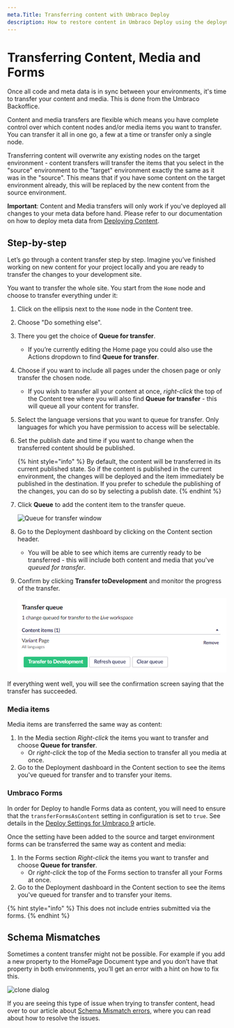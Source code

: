 ```yaml
---
meta.Title: Transferring content with Umbraco Deploy
description: How to restore content in Umbraco Deploy using the deployment dashboard
---
```


# Transferring Content, Media and Forms

Once all code and meta data is in sync between your environments, it's time to transfer your content and media. This is done from the Umbraco Backoffice.

Content and media transfers are flexible which means you have complete control over which content nodes and/or media items you want to transfer. You can transfer it all in one go, a few at a time or transfer only a single node.

Transferring content will overwrite any existing nodes on the target environment - content transfers will transfer the items that you select in the "source" environment to the "target" environment exactly the same as it was in the "source". This means that if you have some content on the target environment already, this will be replaced by the new content from the source environment.

**Important**: Content and Media transfers will only work if you've deployed all changes to your meta data before hand. Please refer to our documentation on how to deploy meta data from [Deploying Content](deploying-changes.md).

## Step-by-step

Let’s go through a content transfer step by step. Imagine you’ve finished working on new content for your project locally and you are ready to transfer the changes to your development site.

You want to transfer the whole site. You start from the `Home` node and choose to transfer everything under it:

1. Click on the ellipsis next to the `Home` node in the Content tree.
2. Choose "Do something else".
3. There you get the choice of **Queue for transfer**.
   * If you’re currently editing the Home page you could also use the Actions dropdown to find **Queue for transfer**.
4. Choose if you want to include all pages under the chosen page or only transfer the chosen node.
   * If you wish to transfer all your content at once, _right-click_ the top of the Content tree where you will also find **Queue for transfer** - this will queue all your content for transfer.
5. Select the language versions that you want to queue for transfer. Only languages for which you have permission to access will be selectable.
6.  Set the publish date and time if you want to change when the transferred content should be published.

    {% hint style="info" %}
    By default, the content will be transferred in its current published state. So if the content is published in the current environment, the changes will be deployed and the item immediately be published in the destination. If you prefer to schedule the publishing of the changes, you can do so by selecting a publish date.
    {% endhint %}
7.  Click **Queue** to add the content item to the transfer queue.

    ![Queue for transfer window](../../../12/umbraco-deploy/deployment-workflow/images/queue-for-transfer-dialog.png)
8. Go to the Deployment dashboard by clicking on the Content section header.
   * You will be able to see which items are currently ready to be transferred - this will include both content and media that you've _queued for transfer_.
9.  Confirm by clicking **Transfer toDevelopment** and monitor the progress of the transfer.

    ![Transfer queue](<images/transfer-queue (2).png>)

If everything went well, you will see the confirmation screen saying that the transfer has succeeded.

### Media items

Media items are transferred the same way as content:

1. In the Media section _Right-click_ the items you want to transfer and choose **Queue for transfer**.
   * Or _right-click_ the top of the Media section to transfer all you media at once.
2. Go to the Deployment dashboard in the Content section to see the items you've queued for transfer and to transfer your items.

### Umbraco Forms

In order for Deploy to handle Forms data as content, you will need to ensure that the `transferFormsAsContent` setting in configuration is set to `true`. See details in the [Deploy Settings for Umbraco 9](../deploy-settings.md) article.

Once the setting have been added to the source and target environment forms can be transferred the same way as content and media:

1. In the Forms section _Right-click_ the items you want to transfer and choose **Queue for transfer**.
   * Or _right-click_ the top of the Forms section to transfer all your Forms at once.
2. Go to the Deployment dashboard in the Content section to see the items you've queued for transfer and to transfer your items.

{% hint style="info" %}
This does not include entries submitted via the forms.
{% endhint %}

## Schema Mismatches

Sometimes a content transfer might not be possible. For example if you add a new property to the HomePage Document type and you don’t have that property in both environments, you’ll get an error with a hint on how to fix this.

![clone dialog](../../umbraco-cloud/deployment/images/schema-mismatch.png)

If you are seeing this type of issue when trying to transfer content, head over to our article about [Schema Mismatch errors](../troubleshooting.md), where you can read about how to resolve the issues.
